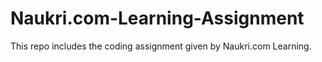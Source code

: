# Naukri.com-Learning-Assignment

This repo includes the coding assignment given by Naukri.com Learning.
